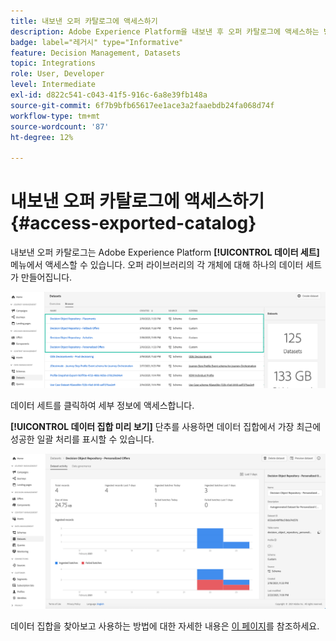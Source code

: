 ```yaml
---
title: 내보낸 오퍼 카탈로그에 액세스하기
description: Adobe Experience Platform을 내보낸 후 오퍼 카탈로그에 액세스하는 방법에 대해 알아봅니다
badge: label="레거시" type="Informative"
feature: Decision Management, Datasets
topic: Integrations
role: User, Developer
level: Intermediate
exl-id: d822c541-c043-41f5-916c-6a8e39fb148a
source-git-commit: 6f7b9bfb65617ee1ace3a2faaebdb24fa068d74f
workflow-type: tm+mt
source-wordcount: '87'
ht-degree: 12%

---
```


# 내보낸 오퍼 카탈로그에 액세스하기 {#access-exported-catalog}

내보낸 오퍼 카탈로그는 Adobe Experience Platform **[!UICONTROL 데이터 세트]** 메뉴에서 액세스할 수 있습니다. 오퍼 라이브러리의 각 개체에 대해 하나의 데이터 세트가 만들어집니다.

![](../assets/datasets-list.png)

데이터 세트를 클릭하여 세부 정보에 액세스합니다.

**[!UICONTROL 데이터 집합 미리 보기]** 단추를 사용하면 데이터 집합에서 가장 최근에 성공한 일괄 처리를 표시할 수 있습니다.

![](../assets/dataset-activity.png)

데이터 집합을 찾아보고 사용하는 방법에 대한 자세한 내용은 [이 페이지](../../data/get-started-datasets.md)를 참조하세요.
